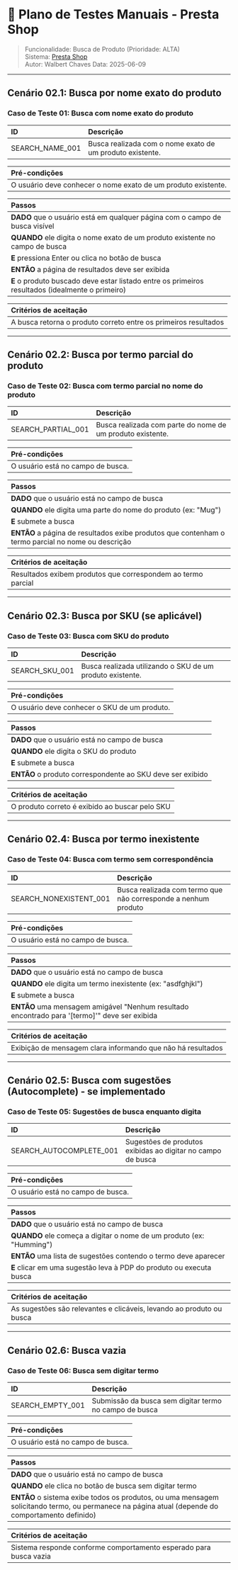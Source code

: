 # 🧪 Plano de Testes Manuais - Presta Shop 
> Funcionalidade: Busca de Produto (Prioridade: ALTA)  
> Sistema: [Presta Shop](https://demo.prestashop.com/#/en/front)  
> Autor: Walbert Chaves 
> Data: 2025-06-09  

---

## Cenário 02.1: Busca por nome exato do produto

### Caso de Teste 01: Busca com nome exato do produto

| ID                | Descrição                                                 |
| :---------------- | :-------------------------------------------------------- |
| SEARCH\_NAME\_001 | Busca realizada com o nome exato de um produto existente. |

| **Pré-condições**                                             |
| :------------------------------------------------------------ |
| O usuário deve conhecer o nome exato de um produto existente. |

| **Passos**                                                                                       |
| :----------------------------------------------------------------------------------------------- |
| **DADO** que o usuário está em qualquer página com o campo de busca visível                      |
| **QUANDO** ele digita o nome exato de um produto existente no campo de busca                     |
| **E** pressiona Enter ou clica no botão de busca                                                 |
| **ENTÃO** a página de resultados deve ser exibida                                                |
| **E** o produto buscado deve estar listado entre os primeiros resultados (idealmente o primeiro) |

| **Critérios de aceitação**                                      |
| :-------------------------------------------------------------- |
| A busca retorna o produto correto entre os primeiros resultados |

---

## Cenário 02.2: Busca por termo parcial do produto

### Caso de Teste 02: Busca com termo parcial no nome do produto

| ID                   | Descrição                                                  |
| :------------------- | :--------------------------------------------------------- |
| SEARCH\_PARTIAL\_001 | Busca realizada com parte do nome de um produto existente. |

| **Pré-condições**                 |
| :-------------------------------- |
| O usuário está no campo de busca. |

| **Passos**                                                                                         |
| :------------------------------------------------------------------------------------------------- |
| **DADO** que o usuário está no campo de busca                                                      |
| **QUANDO** ele digita uma parte do nome do produto (ex: "Mug")                                     |
| **E** submete a busca                                                                              |
| **ENTÃO** a página de resultados exibe produtos que contenham o termo parcial no nome ou descrição |

| **Critérios de aceitação**                                   |
| :----------------------------------------------------------- |
| Resultados exibem produtos que correspondem ao termo parcial |

---

## Cenário 02.3: Busca por SKU (se aplicável)

### Caso de Teste 03: Busca com SKU do produto

| ID               | Descrição                                                 |
| :--------------- | :-------------------------------------------------------- |
| SEARCH\_SKU\_001 | Busca realizada utilizando o SKU de um produto existente. |

| **Pré-condições**                            |
| :------------------------------------------- |
| O usuário deve conhecer o SKU de um produto. |

| **Passos**                                                 |
| :--------------------------------------------------------- |
| **DADO** que o usuário está no campo de busca              |
| **QUANDO** ele digita o SKU do produto                     |
| **E** submete a busca                                      |
| **ENTÃO** o produto correspondente ao SKU deve ser exibido |

| **Critérios de aceitação**                     |
| :--------------------------------------------- |
| O produto correto é exibido ao buscar pelo SKU |

---

## Cenário 02.4: Busca por termo inexistente

### Caso de Teste 04: Busca com termo sem correspondência

| ID                       | Descrição                                                      |
| :----------------------- | :------------------------------------------------------------- |
| SEARCH\_NONEXISTENT\_001 | Busca realizada com termo que não corresponde a nenhum produto |

| **Pré-condições**                 |
| :-------------------------------- |
| O usuário está no campo de busca. |

| **Passos**                                                                                     |
| :--------------------------------------------------------------------------------------------- |
| **DADO** que o usuário está no campo de busca                                                  |
| **QUANDO** ele digita um termo inexistente (ex: "asdfghjkl")                                   |
| **E** submete a busca                                                                          |
| **ENTÃO** uma mensagem amigável "Nenhum resultado encontrado para '\[termo]'" deve ser exibida |

| **Critérios de aceitação**                                  |
| :---------------------------------------------------------- |
| Exibição de mensagem clara informando que não há resultados |

---

## Cenário 02.5: Busca com sugestões (Autocomplete) - se implementado

### Caso de Teste 05: Sugestões de busca enquanto digita

| ID                        | Descrição                                                   |
| :------------------------ | :---------------------------------------------------------- |
| SEARCH\_AUTOCOMPLETE\_001 | Sugestões de produtos exibidas ao digitar no campo de busca |

| **Pré-condições**                 |
| :-------------------------------- |
| O usuário está no campo de busca. |

| **Passos**                                                           |
| :------------------------------------------------------------------- |
| **DADO** que o usuário está no campo de busca                        |
| **QUANDO** ele começa a digitar o nome de um produto (ex: "Humming") |
| **ENTÃO** uma lista de sugestões contendo o termo deve aparecer      |
| **E** clicar em uma sugestão leva à PDP do produto ou executa busca  |

| **Critérios de aceitação**                                           |
| :------------------------------------------------------------------- |
| As sugestões são relevantes e clicáveis, levando ao produto ou busca |

---

## Cenário 02.6: Busca vazia

### Caso de Teste 06: Busca sem digitar termo

| ID                 | Descrição                                              |
| :----------------- | :----------------------------------------------------- |
| SEARCH\_EMPTY\_001 | Submissão da busca sem digitar termo no campo de busca |

| **Pré-condições**                 |
| :-------------------------------- |
| O usuário está no campo de busca. |

| **Passos**                                                                                                                                       |
| :----------------------------------------------------------------------------------------------------------------------------------------------- |
| **DADO** que o usuário está no campo de busca                                                                                                    |
| **QUANDO** ele clica no botão de busca sem digitar termo                                                                                         |
| **ENTÃO** o sistema exibe todos os produtos, ou uma mensagem solicitando termo, ou permanece na página atual (depende do comportamento definido) |

| **Critérios de aceitação**                                        |
| :---------------------------------------------------------------- |
| Sistema responde conforme comportamento esperado para busca vazia |
